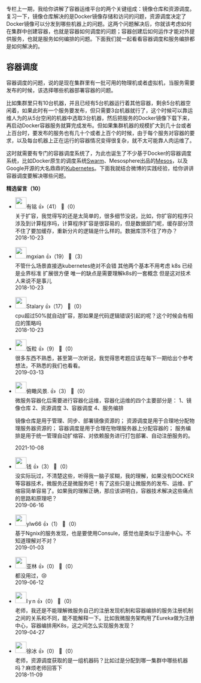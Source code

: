 专栏上一期，我给你讲解了容器运维平台的两个关键组成：镜像仓库和资源调度。复习一下，镜像仓库解决的是Docker镜像存储和访问的问题，资源调度决定了Docker镜像可以分发到哪些机器上的问题。这两个问题解决后，你就该考虑如何在集群中创建容器，也就是容器如何调度的问题；容器创建后如何运作才能对外提供服务，也就是服务如何编排的问题。下面我们就一起看看容器调度和服务编排都是如何解决的。

## 容器调度

容器调度的问题，说的是现在集群里有一批可用的物理机或者虚拟机，当服务需要发布的时候，该选择哪些机器部署容器的问题。

比如集群里只有10台机器，并且已经有5台机器运行着其他容器，剩余5台机器空闲着，如果此时有一个服务要发布，但只需要3台机器就行了，这个时候可以靠运维人为的从5台空闲的机器中选取3台机器，然后把服务的Docker镜像下载下来，再启动Docker容器服务就算完成发布。但如果集群机器的规模扩大到几十台或者上百台时，要发布的服务也有几十个或者上百个的时候，由于每个服务对容器的要求，以及每台机器上正在运行的容器情况变得很复杂，就不太可能靠人肉运维了。

这时就需要有专门的容器调度系统了，为此也诞生了不少基于Docker的容器调度系统，比如Docker原生的调度系统[Swarm](https://docs.docker.com/engine/swarm/)、Mesosphere出品的[Mesos](http://mesos.apache.org/)，以及Google开源的大名鼎鼎的[Kubernetes](https://kubernetes.io/)。下面我就结合微博的实践经验，给你讲讲容器调度要解决哪些问题。
<div><strong>精选留言（10）</strong></div><ul>
<li><img src="http://thirdwx.qlogo.cn/mmopen/vi_32/3XbCueYYVWTiclv8T5tFpwiblOxLphvSZxL4ujMdqVMibZnOiaFK2C5nKRGv407iaAsrI0CDICYVQJtiaITzkjfjbvrQ/132" width="30px"><span>有铭</span> 👍（41） 💬（0）<div>关于扩容，我觉得写的还是太简单的，很多细节没说，比如，你扩容的程序只涉及到计算程序吗，计算程序扩容是很容易的，但是数据部门呢，缓存部分顶不住了要加缓存，重新分片的逻辑是什么样的。数据库顶不住了咋办？</div>2018-10-23</li><br/><li><img src="https://static001.geekbang.org/account/avatar/00/0f/7c/16/4d1e5cc1.jpg" width="30px"><span>mgxian</span> 👍（19） 💬（3）<div>不管什么场景直接选kubernetes绝对不会错 其他两个基本不用考虑 k8s 已经是业界标准 扩展很方便 唯一的缺点是需要理解k8s的一套概念 但是这对技术人来说不是事儿</div>2018-10-23</li><br/><li><img src="https://static001.geekbang.org/account/avatar/00/10/cf/b5/d1ec6a7d.jpg" width="30px"><span>Stalary</span> 👍（17） 💬（0）<div>cpu超过50%就自动扩容，那如果是代码逻辑错误引起的呢？这个时候会有相应的策略吗</div>2018-10-23</li><br/><li><img src="https://static001.geekbang.org/account/avatar/00/11/99/af/d29273e2.jpg" width="30px"><span>饭粒</span> 👍（9） 💬（0）<div>很多东西不熟悉，甚至第一次听说，我觉得思考题应该在每下一期给出个参考想法，不熟悉的我们也看看。</div>2019-03-13</li><br/><li><img src="https://static001.geekbang.org/account/avatar/00/0f/ee/c6/bebcbcf0.jpg" width="30px"><span>俯瞰风景.</span> 👍（3） 💬（0）<div>微服务容器化后需要进行容器化运维，容器化运维的四个主要部分是：
  1、镜像仓库
  2、资源调度
  3、容器调度
  4、服务编排

镜像仓库是用于管理、同步、部署镜像资源的；
资源调度是用于合理地分配物理服务器资源的；
容器调度是用于合理在物理服务器上分配容器的；
服务编排是用于统一管理自动扩缩容、对依赖服务进行打包部署、自动注册服务的。</div>2021-10-08</li><br/><li><img src="https://static001.geekbang.org/account/avatar/00/0f/67/f4/9a1feb59.jpg" width="30px"><span>钱</span> 👍（3） 💬（0）<div>没实际玩过，不清楚这些，听得我一脑子浆糊，我的理解，如果没有DOCKER等容器技术，微服务还是微服务吧！有了这些只是让微服务的发布、运维、扩缩容简单容易了。如果我的理解正确，那应该讲明白，容器技术解决这些痛点的思路和原理吧？</div>2019-06-16</li><br/><li><img src="https://static001.geekbang.org/account/avatar/00/12/bd/99/851b0db6.jpg" width="30px"><span>ylw66</span> 👍（1） 💬（0）<div>基于Ngnix的服务发现，也是要使用Consule，感觉也是类似于注册中心。不知道理解对不对？</div>2019-01-03</li><br/><li><img src="https://static001.geekbang.org/account/avatar/00/0f/8c/5c/3f164f66.jpg" width="30px"><span>亚林</span> 👍（0） 💬（0）<div>都没用过，😢</div>2019-06-12</li><br/><li><img src="" width="30px"><span>l y n</span> 👍（0） 💬（0）<div>老师，我还是不能理解微服务自己的注册发现机制和容器编排的服务注册机制之间的关系和不同，能不能解释一下。比如我微服务架构用了Eureka做为注册中心，容器编排用K8s，这之间怎么实现服务发现？</div>2019-04-27</li><br/><li><img src="https://static001.geekbang.org/account/avatar/00/12/e8/d2/688b294b.jpg" width="30px"><span>徐冰</span> 👍（0） 💬（0）<div>老师，资源调度获取的是一组机器码？比如过是分配到哪一集群中哪些机器吗？麻烦老师回答下</div>2018-11-09</li><br/>
</ul>